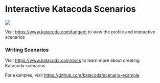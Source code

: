 # Interactive Katacoda Scenarios

[![](http://shields.katacoda.com/katacoda/tangent/count.svg)](https://www.katacoda.com/tangent "Get your profile on Katacoda.com")

Visit https://www.katacoda.com/tangent to view the profile and interactive scenarios

### Writing Scenarios
Visit https://www.katacoda.com/docs to learn more about creating Katacoda scenarios

For examples, visit https://github.com/katacoda/scenario-example
